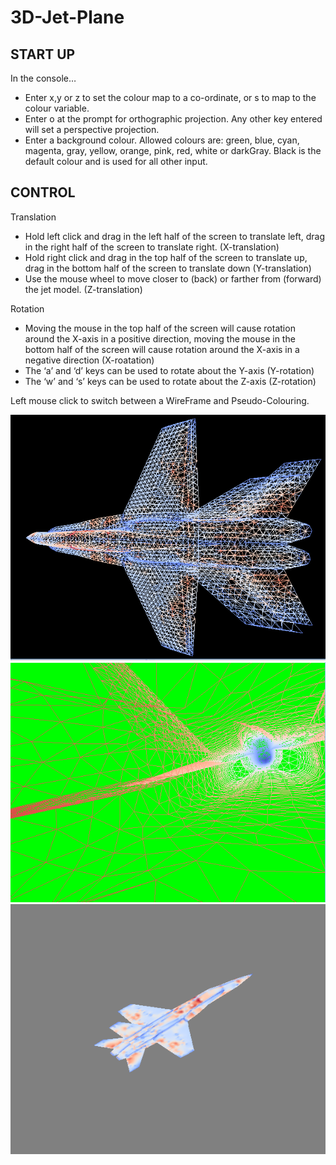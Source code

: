 # 3D-Jet-Plane

## START UP
In the console…
- Enter x,y or z to set the colour map to a co-ordinate, or s to map to the colour variable.
- Enter o at the prompt for orthographic projection. Any other key entered will set a perspective projection.
- Enter a background colour. Allowed colours are: green, blue, cyan, magenta, gray, yellow, orange, pink, red, white or darkGray. Black is the default colour and is used for all other input.

## CONTROL
Translation  
- Hold left click and drag in the left half of the screen to translate left, drag in the right half of the screen to translate right. (X-translation)
- Hold right click and drag in the top half of the screen to translate up, drag in the bottom half of the screen to translate down (Y-translation)
- Use the mouse wheel to move closer to (back) or farther from (forward) the jet model. (Z-translation)

Rotation
- Moving the mouse in the top half of the screen will cause rotation around the X-axis in a positive direction, moving the mouse in the bottom half of the screen will cause rotation around the X-axis in a negative direction (X-roatation)
- The ‘a’ and ‘d’ keys can be used to rotate about the Y-axis (Y-rotation)
- The ‘w’ and ‘s’ keys can be used to rotate about the Z-axis (Z-rotation)

Left mouse click to switch between a WireFrame and Pseudo-Colouring.

![](PERS_WIRE_BLACK_S.PNG)
![](PERS_WIRE_GREEN_Y.PNG)
![](ORTH_FILL_GRAY_S.PNG)
